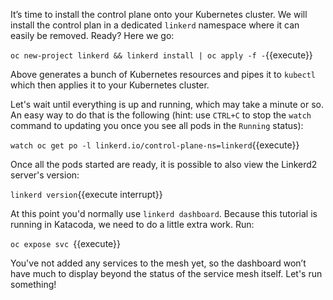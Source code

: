 It’s time to install the control plane onto your Kubernetes cluster. We will install the control plan in a dedicated `linkerd` namespace where it can easily be removed. Ready? Here we go:

`oc new-project linkerd && linkerd install | oc apply -f -`{{execute}}

Above generates a bunch of Kubernetes resources and pipes it to `kubectl` which then applies it to your Kubernetes cluster.

Let's wait until everything is up and running, which may take a minute or so. An easy way to do that is the following (hint: use `CTRL+C` to stop the `watch` command to updating you once you see all pods in the `Running` status):

`watch oc get po -l linkerd.io/control-plane-ns=linkerd`{{execute}}

Once all the pods started are ready, it is possible to also view the Linkerd2 server's version:

`linkerd version`{{execute interrupt}}

At this point you'd normally use `linkerd dashboard`. Because this tutorial is running in Katacoda, we need to do a little extra work. Run:

`oc expose svc `{{execute}}

You've not added any services to the mesh yet, so the dashboard won’t have much to display beyond the status of the service mesh itself. Let's run something!
